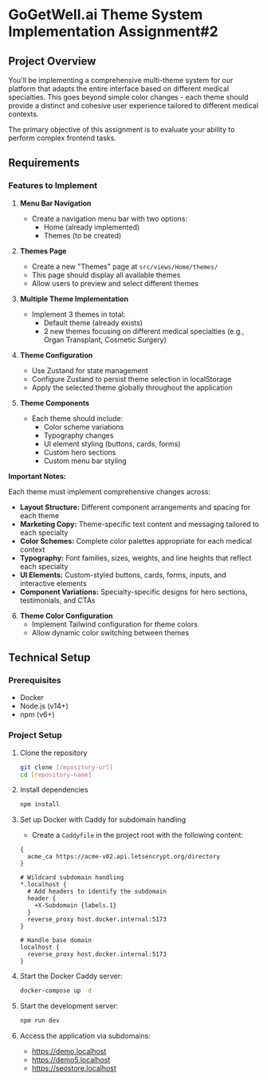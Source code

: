 # GoGetWell.ai Theme System Implementation Assignment#2

## Project Overview

You'll be implementing a comprehensive multi-theme system for our platform that adapts the entire interface based on different medical specialties. This goes beyond simple color changes - each theme should provide a distinct and cohesive user experience tailored to different medical contexts.

The primary objective of this assignment is to evaluate your ability to perform complex frontend tasks.

## Requirements

### Features to Implement

1. **Menu Bar Navigation**
   - Create a navigation menu bar with two options:
     - Home (already implemented)
     - Themes (to be created)

2. **Themes Page**
   - Create a new "Themes" page at `src/views/Home/themes/`
   - This page should display all available themes
   - Allow users to preview and select different themes

3. **Multiple Theme Implementation**
   - Implement 3 themes in total:
     - Default theme (already exists)
     - 2 new themes focusing on different medical specialties (e.g., Organ Transplant, Cosmetic Surgery)

4. **Theme Configuration**
   - Use Zustand for state management
   - Configure Zustand to persist theme selection in localStorage
   - Apply the selected theme globally throughout the application

5. **Theme Components**
   - Each theme should include:
     - Color scheme variations
     - Typography changes
     - UI element styling (buttons, cards, forms)
     - Custom hero sections
     - Custom menu bar styling
    
**Important Notes:**
   
Each theme must implement comprehensive changes across:
- **Layout Structure:** Different component arrangements and spacing for each theme
- **Marketing Copy:** Theme-specific text content and messaging tailored to each specialty
- **Color Schemes:** Complete color palettes appropriate for each medical context
- **Typography:** Font families, sizes, weights, and line heights that reflect each specialty
- **UI Elements:** Custom-styled buttons, cards, forms, inputs, and interactive elements
- **Component Variations:** Specialty-specific designs for hero sections, testimonials, and CTAs

6. **Theme Color Configuration**
   - Implement Tailwind configuration for theme colors
   - Allow dynamic color switching between themes

## Technical Setup

### Prerequisites

- Docker
- Node.js (v14+)
- npm (v6+)

### Project Setup

1. Clone the repository
   ```bash
   git clone [repository-url]
   cd [repository-name]
   ```

2. Install dependencies
   ```bash
   npm install
   ```

3. Set up Docker with Caddy for subdomain handling
   - Create a `Caddyfile` in the project root with the following content:
   ```
   {
     acme_ca https://acme-v02.api.letsencrypt.org/directory
   }

   # Wildcard subdomain handling
   *.localhost {
     # Add headers to identify the subdomain
     header {
       +X-Subdomain {labels.1}
     }
     reverse_proxy host.docker.internal:5173
   }

   # Handle base domain
   localhost {
     reverse_proxy host.docker.internal:5173
   }
   ```



5. Start the Docker Caddy server:
   ```bash
   docker-compose up -d
   ```

6. Start the development server:
   ```bash
   npm run dev
   ```

7. Access the application via subdomains:
   - https://demo.localhost
   - https://demo5.localhost
   - https://seostore.localhost

